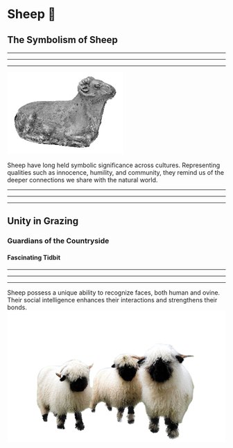 # Sheep 🐑
## The Symbolism of Sheep

---
****
_______

![Unknown](sheep.png)

Sheep have long held symbolic significance across cultures. Representing qualities such as innocence, humility, and community, they remind us of the deeper connections we 
share with the natural world.

---
****
_______

## Unity in Grazing

### Guardians of the Countryside

#### Fascinating Tidbit

---
****
_______

Sheep possess a unique ability to recognize faces, both human and ovine. Their social intelligence enhances their interactions and strengthens their bonds.
![Sheep](SheepS.png)

